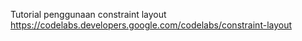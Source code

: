 Tutorial penggunaan constraint layout
https://codelabs.developers.google.com/codelabs/constraint-layout
